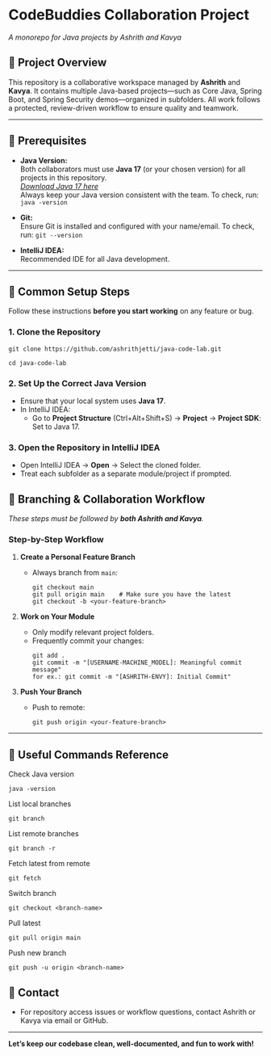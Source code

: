 # CodeBuddies Collaboration Project

_A monorepo for Java projects by Ashrith and Kavya_

## 👥 Project Overview

This repository is a collaborative workspace managed by **Ashrith** and **Kavya**.
It contains multiple Java-based projects—such as Core Java, Spring Boot, and Spring Security demos—organized in
subfolders.
All work follows a protected, review-driven workflow to ensure quality and teamwork.

---

## 🚀 Prerequisites

- **Java Version:**  
  Both collaborators must use **Java 17** (or your chosen version) for all projects in this repository.  
  _[Download Java 17 here](https://adoptium.net/temurin/releases?version=17&os=any&arch=any)_  
  Always keep your Java version consistent with the team. To check, run: ```java -version```

- **Git:**  
  Ensure Git is installed and configured with your name/email.
  To check, run: ``` git --version ```

- **IntelliJ IDEA:**  
  Recommended IDE for all Java development.

---

## 📝 Common Setup Steps

Follow these instructions **before you start working** on any feature or bug.

### 1. Clone the Repository

```git clone https://github.com/ashrithjetti/java-code-lab.git```

```cd java-code-lab```

### 2. Set Up the Correct Java Version

- Ensure that your local system uses **Java 17**.
- In IntelliJ IDEA:
    - Go to **Project Structure** (Ctrl+Alt+Shift+S) → **Project** → **Project SDK**: Set to Java 17.

### 3. Open the Repository in IntelliJ IDEA

- Open IntelliJ IDEA → **Open** → Select the cloned folder.
- Treat each subfolder as a separate module/project if prompted.

## 🌿 Branching & Collaboration Workflow

_These steps must be followed by **both Ashrith and Kavya**._

### Step-by-Step Workflow

1. **Create a Personal Feature Branch**
    - Always branch from `main`:
      ```
      git checkout main
      git pull origin main    # Make sure you have the latest
      git checkout -b <your-feature-branch>
      ```

2. **Work on Your Module**
    - Only modify relevant project folders.
    - Frequently commit your changes:
      ```
      git add .
      git commit -m "[USERNAME-MACHINE_MODEL]: Meaningful commit message"
      for ex.: git commit -m "[ASHRITH-ENVY]: Initial Commit"
      ```

3. **Push Your Branch**
    - Push to remote:
      ```
      git push origin <your-feature-branch>
      ```

---

## 🔗 Useful Commands Reference

Check Java version

```
java -version
```

List local branches

```
git branch
```

List remote branches

```
git branch -r
```

Fetch latest from remote

```
git fetch
```

Switch branch

```
git checkout <branch-name>
```

Pull latest

```
git pull origin main
```

Push new branch

```
git push -u origin <branch-name>
```

## 🤝 Contact

- For repository access issues or workflow questions, contact Ashrith or Kavya via email or GitHub.

---

**Let’s keep our codebase clean, well-documented, and fun to work with!**